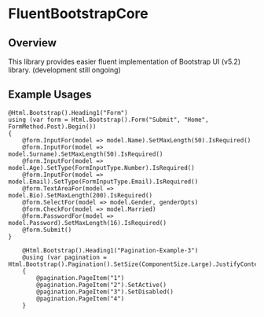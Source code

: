 # FluentBootstrapCore

## Overview

This library provides easier fluent implementation of Bootstrap UI (v5.2) library. (development still ongoing)

## Example Usages

```
@Html.Bootstrap().Heading1("Form")
using (var form = Html.Bootstrap().Form("Submit", "Home", FormMethod.Post).Begin())
{
	@form.InputFor(model => model.Name).SetMaxLength(50).IsRequired()
	@form.InputFor(model => model.Surname).SetMaxLength(50).IsRequired()
	@form.InputFor(model => model.Age).SetType(FormInputType.Number).IsRequired()
	@form.InputFor(model => model.Email).SetType(FormInputType.Email).IsRequired()
	@form.TextAreaFor(model => model.Bio).SetMaxLength(200).IsRequired()
	@form.SelectFor(model => model.Gender, genderOpts)
	@form.CheckFor(model => model.Married)
	@form.PasswordFor(model => model.Password).SetMaxLength(16).IsRequired()
	@form.Submit()
}
```

```
    @Html.Bootstrap().Heading1("Pagination-Example-3")
    @using (var pagination = Html.Bootstrap().Pagination().SetSize(ComponentSize.Large).JustifyContent(JustifyContent.End).Begin())
    {
        @pagination.PageItem("1")
        @pagination.PageItem("2").SetActive()
        @pagination.PageItem("3").SetDisabled()
        @pagination.PageItem("4")
    }
```